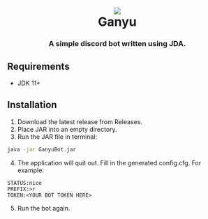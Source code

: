 <h1 align="center">
    <a href="https://discord.com/api/oauth2/authorize?client_id=926821629324046407&permissions=8&scope=bot%20applications.commands">
        <img src="https://cdn.discordapp.com/attachments/1075443722512244786/1090412896909008996/resized.png">
    </a>
  <br>
    Ganyu
  <br>
 </h1>
<h3 align="center">A simple discord bot written using JDA.</h4>

## Requirements
- JDK 11+

## Installation

1. Download the latest release from Releases.
2. Place JAR into an empty directory.
3. Run the JAR file in terminal:
```bash
java -jar GanyuBot.jar
```
4. The application will quit out. Fill in the generated config.cfg. For example:
```
STATUS:nice
PREFIX:>r
TOKEN:<YOUR BOT TOKEN HERE>
```
5. Run the bot again.
